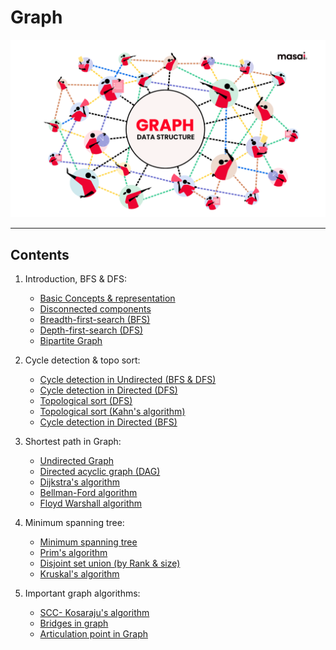 # Graph

![Graph data structure](../../images/dsa/graph/Graph-Data-Structure.png)

---

## Contents

1. Introduction, BFS & DFS:
    - [Basic Concepts & representation](./01-intro-bfs-dfs/01-introduction.md)
    - [Disconnected components](./01-intro-bfs-dfs/02-disconnected-components.md)
    - [Breadth-first-search (BFS)](./01-intro-bfs-dfs/03-bfs.md)
    - [Depth-first-search (DFS)](./01-intro-bfs-dfs/04-dfs.md)
    - [Bipartite Graph](./01-intro-bfs-dfs/05-bipartite-graph.md)

2. Cycle detection & topo sort:
    - [Cycle detection in Undirected (BFS & DFS)](./02-cycle-detection-and-topo-sort/01-cycle-detection-undirected-bfs-and-dfs.md)
    - [Cycle detection in Directed (DFS)](./02-cycle-detection-and-topo-sort/02-cycle-detection-directed-dfs.md)
    - [Topological sort (DFS)](./02-cycle-detection-and-topo-sort/03-topological-sort-dfs.md)
    - [Topological sort (Kahn's algorithm)](./02-cycle-detection-and-topo-sort/04-topological-sort-kahn-algorithm.md)
    - [Cycle detection in Directed (BFS)](./02-cycle-detection-and-topo-sort/05-cycle-detection-directed-bfs.md)

3. Shortest path in Graph:
    - [Undirected Graph](./03-shortest-path-in-graph/01-shortest-path-in-undirected.md)
    - [Directed acyclic graph (DAG)](./03-shortest-path-in-graph/02-shortest-path-in-directed-acyclic-graph.md)
    - [Dijkstra's algorithm](./03-shortest-path-in-graph/03-dijkstra-algorithm.md)
    - [Bellman-Ford algorithm](./03-shortest-path-in-graph/04-bellman-ford-algorithm.md)
    - [Floyd Warshall algorithm](./03-shortest-path-in-graph/05-floyd-warshall-algorithm.md)

4. Minimum spanning tree:
    - [Minimum spanning tree](./04-minimum-spanning-trees/01-minimum-spanning-tree.md)
    - [Prim's algorithm](./04-minimum-spanning-trees/02-prims-algorithm.md)
    - [Disjoint set union (by Rank & size)](./04-minimum-spanning-trees/03-disjoint-set-union-by-rank-and-size.md)
    - [Kruskal's algorithm](./04-minimum-spanning-trees/04-kruskal-algorithm.md)

5. Important graph algorithms:
    - [SCC- Kosaraju's algorithm](./05-important-graph-algorithms/01-kosaraju-algorithm.md)
    - [Bridges in graph](./05-important-graph-algorithms/02-bridges-in-graph.md)
    - [Articulation point in Graph](./05-important-graph-algorithms/03-articulation-point-in-graph.md)
